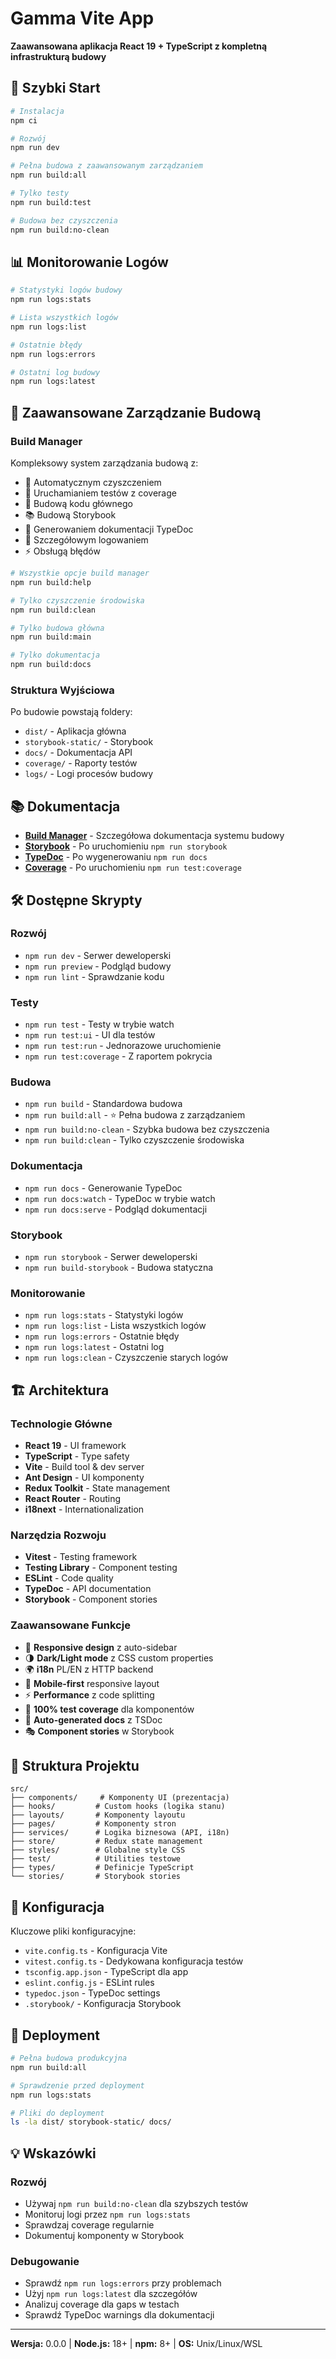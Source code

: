 # Gamma Vite App

**Zaawansowana aplikacja React 19 + TypeScript z kompletną infrastrukturą budowy**

## 🚀 Szybki Start

```bash
# Instalacja
npm ci

# Rozwój
npm run dev

# Pełna budowa z zaawansowanym zarządzaniem
npm run build:all

# Tylko testy 
npm run build:test

# Budowa bez czyszczenia
npm run build:no-clean
```

## 📊 Monitorowanie Logów

```bash
# Statystyki logów budowy
npm run logs:stats

# Lista wszystkich logów
npm run logs:list

# Ostatnie błędy
npm run logs:errors

# Ostatni log budowy
npm run logs:latest
```

## 🔧 Zaawansowane Zarządzanie Budową

### Build Manager
Kompleksowy system zarządzania budową z:
- 🧹 Automatycznym czyszczeniem
- 🧪 Uruchamianiem testów z coverage  
- 🔨 Budową kodu głównego
- 📚 Budową Storybook
- 📖 Generowaniem dokumentacji TypeDoc
- 📝 Szczegółowym logowaniem
- ⚡ Obsługą błędów

```bash
# Wszystkie opcje build manager
npm run build:help

# Tylko czyszczenie środowiska  
npm run build:clean

# Tylko budowa główna
npm run build:main

# Tylko dokumentacja
npm run build:docs
```

### Struktura Wyjściowa

Po budowie powstają foldery:
- `dist/` - Aplikacja główna
- `storybook-static/` - Storybook 
- `docs/` - Dokumentacja API
- `coverage/` - Raporty testów
- `logs/` - Logi procesów budowy

## 📚 Dokumentacja

- **[Build Manager](BUILD_MANAGER.md)** - Szczegółowa dokumentacja systemu budowy
- **[Storybook](http://localhost:6006)** - Po uruchomieniu `npm run storybook`
- **[TypeDoc](docs/index.html)** - Po wygenerowaniu `npm run docs`
- **[Coverage](coverage/index.html)** - Po uruchomieniu `npm run test:coverage`

## 🛠️ Dostępne Skrypty

### Rozwój
- `npm run dev` - Serwer deweloperski
- `npm run preview` - Podgląd budowy
- `npm run lint` - Sprawdzanie kodu

### Testy  
- `npm run test` - Testy w trybie watch
- `npm run test:ui` - UI dla testów
- `npm run test:run` - Jednorazowe uruchomienie
- `npm run test:coverage` - Z raportem pokrycia

### Budowa
- `npm run build` - Standardowa budowa
- `npm run build:all` - ⭐ Pełna budowa z zarządzaniem
- `npm run build:no-clean` - Szybka budowa bez czyszczenia
- `npm run build:clean` - Tylko czyszczenie środowiska

### Dokumentacja
- `npm run docs` - Generowanie TypeDoc
- `npm run docs:watch` - TypeDoc w trybie watch  
- `npm run docs:serve` - Podgląd dokumentacji

### Storybook
- `npm run storybook` - Serwer deweloperski  
- `npm run build-storybook` - Budowa statyczna

### Monitorowanie
- `npm run logs:stats` - Statystyki logów
- `npm run logs:list` - Lista wszystkich logów
- `npm run logs:errors` - Ostatnie błędy
- `npm run logs:latest` - Ostatni log
- `npm run logs:clean` - Czyszczenie starych logów

## 🏗️ Architektura

### Technologie Główne
- **React 19** - UI framework
- **TypeScript** - Type safety
- **Vite** - Build tool & dev server
- **Ant Design** - UI komponenty
- **Redux Toolkit** - State management  
- **React Router** - Routing
- **i18next** - Internationalization

### Narzędzia Rozwoju
- **Vitest** - Testing framework
- **Testing Library** - Component testing
- **ESLint** - Code quality
- **TypeDoc** - API documentation
- **Storybook** - Component stories

### Zaawansowane Funkcje  
- 🎨 **Responsive design** z auto-sidebar
- 🌗 **Dark/Light mode** z CSS custom properties
- 🌍 **i18n** PL/EN z HTTP backend
- 📱 **Mobile-first** responsive layout
- ⚡ **Performance** z code splitting
- 🧪 **100% test coverage** dla komponentów
- 📖 **Auto-generated docs** z TSDoc
- 🎭 **Component stories** w Storybook

## 📁 Struktura Projektu

```
src/
├── components/     # Komponenty UI (prezentacja)
├── hooks/         # Custom hooks (logika stanu)  
├── layouts/       # Komponenty layoutu
├── pages/         # Komponenty stron
├── services/      # Logika biznesowa (API, i18n)
├── store/         # Redux state management
├── styles/        # Globalne style CSS
├── test/          # Utilities testowe
├── types/         # Definicje TypeScript
└── stories/       # Storybook stories
```

## 🔧 Konfiguracja

Kluczowe pliki konfiguracyjne:
- `vite.config.ts` - Konfiguracja Vite
- `vitest.config.ts` - Dedykowana konfiguracja testów
- `tsconfig.app.json` - TypeScript dla app
- `eslint.config.js` - ESLint rules
- `typedoc.json` - TypeDoc settings
- `.storybook/` - Konfiguracja Storybook

## 🚀 Deployment

```bash
# Pełna budowa produkcyjna
npm run build:all

# Sprawdzenie przed deployment
npm run logs:stats

# Pliki do deployment
ls -la dist/ storybook-static/ docs/
```

## 💡 Wskazówki

### Rozwój
- Używaj `npm run build:no-clean` dla szybszych testów
- Monitoruj logi przez `npm run logs:stats`
- Sprawdzaj coverage regularnie
- Dokumentuj komponenty w Storybook

### Debugowanie
- Sprawdź `npm run logs:errors` przy problemach
- Użyj `npm run logs:latest` dla szczegółów
- Analizuj coverage dla gaps w testach
- Sprawdź TypeDoc warnings dla dokumentacji

---

**Wersja:** 0.0.0 | **Node.js:** 18+ | **npm:** 8+ | **OS:** Unix/Linux/WSL
